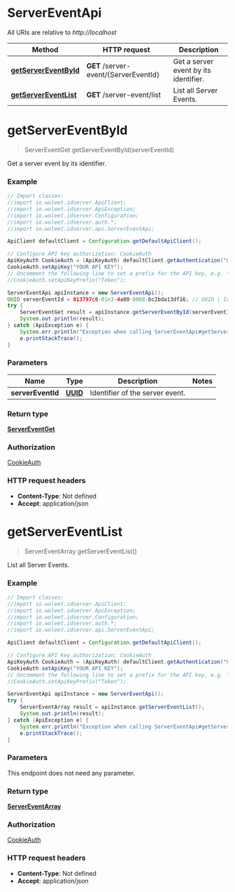 # ServerEventApi

All URIs are relative to *http://localhost*

Method | HTTP request | Description
------------- | ------------- | -------------
[**getServerEventById**](ServerEventApi.md#getServerEventById) | **GET** /server-event/{ServerEventId} | Get a server event by its identifier.
[**getServerEventList**](ServerEventApi.md#getServerEventList) | **GET** /server-event/list | List all Server Events.


<a name="getServerEventById"></a>
# **getServerEventById**
> ServerEventGet getServerEventById(serverEventId)

Get a server event by its identifier.

### Example
```java
// Import classes:
//import io.woleet.idserver.ApiClient;
//import io.woleet.idserver.ApiException;
//import io.woleet.idserver.Configuration;
//import io.woleet.idserver.auth.*;
//import io.woleet.idserver.api.ServerEventApi;

ApiClient defaultClient = Configuration.getDefaultApiClient();

// Configure API key authorization: CookieAuth
ApiKeyAuth CookieAuth = (ApiKeyAuth) defaultClient.getAuthentication("CookieAuth");
CookieAuth.setApiKey("YOUR API KEY");
// Uncomment the following line to set a prefix for the API key, e.g. "Token" (defaults to null)
//CookieAuth.setApiKeyPrefix("Token");

ServerEventApi apiInstance = new ServerEventApi();
UUID serverEventId = 813797c8-01e3-4a80-8068-bc2bda13df16; // UUID | Identifier of the server event.
try {
    ServerEventGet result = apiInstance.getServerEventById(serverEventId);
    System.out.println(result);
} catch (ApiException e) {
    System.err.println("Exception when calling ServerEventApi#getServerEventById");
    e.printStackTrace();
}
```

### Parameters

Name | Type | Description  | Notes
------------- | ------------- | ------------- | -------------
 **serverEventId** | [**UUID**](.md)| Identifier of the server event. |

### Return type

[**ServerEventGet**](ServerEventGet.md)

### Authorization

[CookieAuth](../README.md#CookieAuth)

### HTTP request headers

 - **Content-Type**: Not defined
 - **Accept**: application/json

<a name="getServerEventList"></a>
# **getServerEventList**
> ServerEventArray getServerEventList()

List all Server Events.

### Example
```java
// Import classes:
//import io.woleet.idserver.ApiClient;
//import io.woleet.idserver.ApiException;
//import io.woleet.idserver.Configuration;
//import io.woleet.idserver.auth.*;
//import io.woleet.idserver.api.ServerEventApi;

ApiClient defaultClient = Configuration.getDefaultApiClient();

// Configure API key authorization: CookieAuth
ApiKeyAuth CookieAuth = (ApiKeyAuth) defaultClient.getAuthentication("CookieAuth");
CookieAuth.setApiKey("YOUR API KEY");
// Uncomment the following line to set a prefix for the API key, e.g. "Token" (defaults to null)
//CookieAuth.setApiKeyPrefix("Token");

ServerEventApi apiInstance = new ServerEventApi();
try {
    ServerEventArray result = apiInstance.getServerEventList();
    System.out.println(result);
} catch (ApiException e) {
    System.err.println("Exception when calling ServerEventApi#getServerEventList");
    e.printStackTrace();
}
```

### Parameters
This endpoint does not need any parameter.

### Return type

[**ServerEventArray**](ServerEventArray.md)

### Authorization

[CookieAuth](../README.md#CookieAuth)

### HTTP request headers

 - **Content-Type**: Not defined
 - **Accept**: application/json

